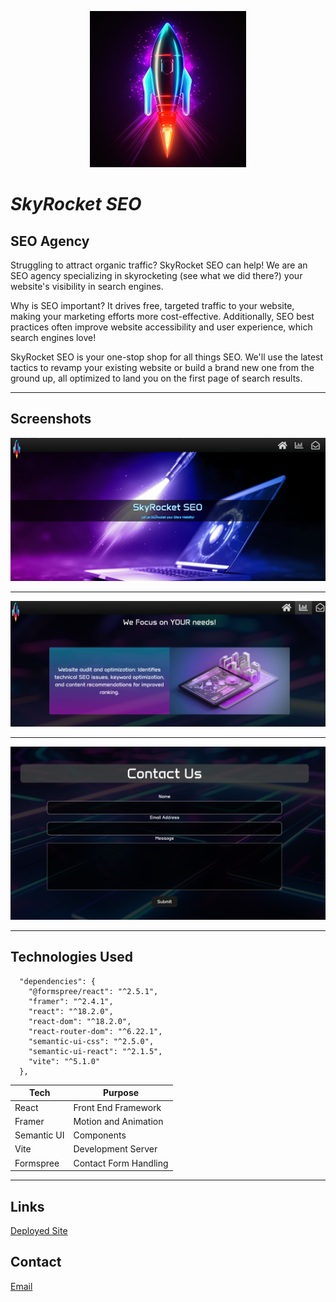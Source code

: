 <div align="center">

![screenshot](./src/assets/rocketShip-readme.png)

</div>

# **_SkyRocket SEO_**

## SEO Agency

Struggling to attract organic traffic? SkyRocket SEO can help! We are an SEO agency specializing in skyrocketing (see what we did there?) your website's visibility in search engines.

Why is SEO important? It drives free, targeted traffic to your website, making your marketing efforts more cost-effective. Additionally, SEO best practices often improve website accessibility and user experience, which search engines love!

SkyRocket SEO is your one-stop shop for all things SEO. We'll use the latest tactics to revamp your existing website or build a brand new one from the ground up, all optimized to land you on the first page of search results.

---

## Screenshots

![screenshot-main](./src/assets/seo-main.png)

---

![screenshot-main](./src/assets/seo-services.png)

---

![screenshot-main](./src/assets/seo-contact.png)

---

## Technologies Used

```
  "dependencies": {
    "@formspree/react": "^2.5.1",
    "framer": "^2.4.1",
    "react": "^18.2.0",
    "react-dom": "^18.2.0",
    "react-router-dom": "^6.22.1",
    "semantic-ui-css": "^2.5.0",
    "semantic-ui-react": "^2.1.5",
    "vite": "^5.1.0"
  },
```

| Tech        | Purpose               |
| ----------- | --------------------- |
| React       | Front End Framework   |
| Framer      | Motion and Animation  |
| Semantic UI | Components            |
| Vite        | Development Server    |
| Formspree   | Contact Form Handling |

---

## Links

[Deployed Site](https://seoservices.onrender.com/)

## Contact

[Email](mailto:ryan.fann@gmail.com)
